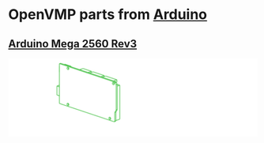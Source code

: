 # OpenVMP parts from [Arduino](https://arduino.cc/)
## [Arduino Mega 2560 Rev3](https://store.arduino.cc/products/arduino-mega-2560-rev3)

[<img alt='Arduino Mega 2560 Rev3' src='https://github.com/openvmp/openvmp-models/blob/main/generated_files/parts/arduino/mega2560.png'/>](https://github.com/openvmp/openvmp-models/blob/main/generated_files/parts/arduino/mega2560.stl)

